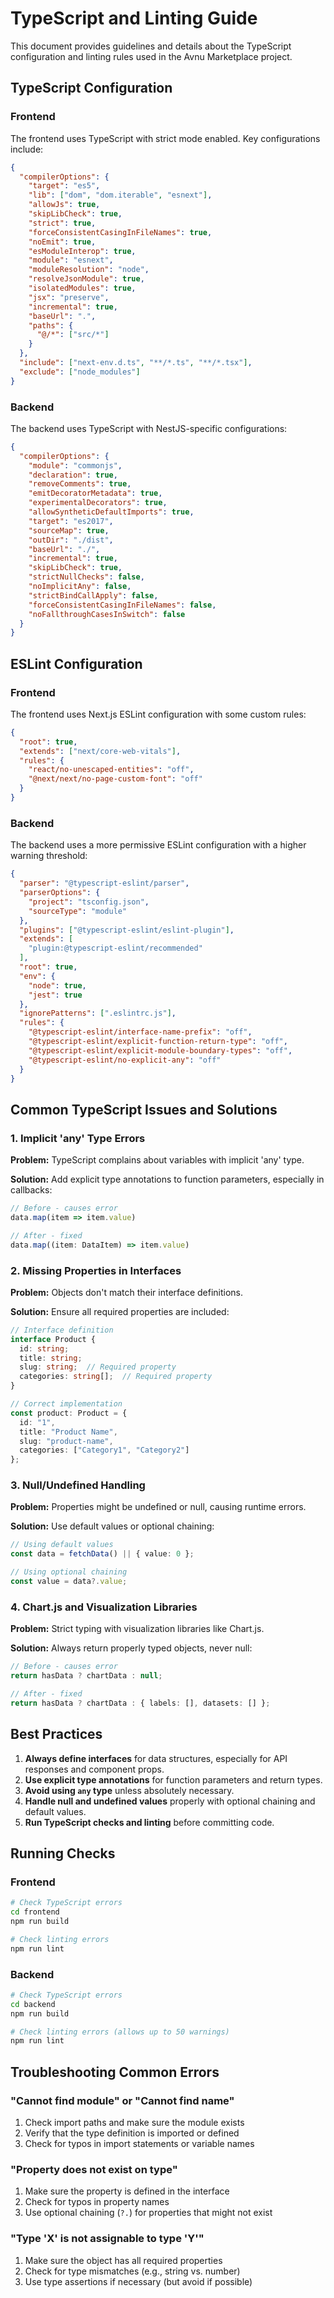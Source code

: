 # TypeScript and Linting Guide

This document provides guidelines and details about the TypeScript configuration and linting rules used in the Avnu Marketplace project.

## TypeScript Configuration

### Frontend

The frontend uses TypeScript with strict mode enabled. Key configurations include:

```json
{
  "compilerOptions": {
    "target": "es5",
    "lib": ["dom", "dom.iterable", "esnext"],
    "allowJs": true,
    "skipLibCheck": true,
    "strict": true,
    "forceConsistentCasingInFileNames": true,
    "noEmit": true,
    "esModuleInterop": true,
    "module": "esnext",
    "moduleResolution": "node",
    "resolveJsonModule": true,
    "isolatedModules": true,
    "jsx": "preserve",
    "incremental": true,
    "baseUrl": ".",
    "paths": {
      "@/*": ["src/*"]
    }
  },
  "include": ["next-env.d.ts", "**/*.ts", "**/*.tsx"],
  "exclude": ["node_modules"]
}
```

### Backend

The backend uses TypeScript with NestJS-specific configurations:

```json
{
  "compilerOptions": {
    "module": "commonjs",
    "declaration": true,
    "removeComments": true,
    "emitDecoratorMetadata": true,
    "experimentalDecorators": true,
    "allowSyntheticDefaultImports": true,
    "target": "es2017",
    "sourceMap": true,
    "outDir": "./dist",
    "baseUrl": "./",
    "incremental": true,
    "skipLibCheck": true,
    "strictNullChecks": false,
    "noImplicitAny": false,
    "strictBindCallApply": false,
    "forceConsistentCasingInFileNames": false,
    "noFallthroughCasesInSwitch": false
  }
}
```

## ESLint Configuration

### Frontend

The frontend uses Next.js ESLint configuration with some custom rules:

```json
{
  "root": true,
  "extends": ["next/core-web-vitals"],
  "rules": {
    "react/no-unescaped-entities": "off",
    "@next/next/no-page-custom-font": "off"
  }
}
```

### Backend

The backend uses a more permissive ESLint configuration with a higher warning threshold:

```json
{
  "parser": "@typescript-eslint/parser",
  "parserOptions": {
    "project": "tsconfig.json",
    "sourceType": "module"
  },
  "plugins": ["@typescript-eslint/eslint-plugin"],
  "extends": [
    "plugin:@typescript-eslint/recommended"
  ],
  "root": true,
  "env": {
    "node": true,
    "jest": true
  },
  "ignorePatterns": [".eslintrc.js"],
  "rules": {
    "@typescript-eslint/interface-name-prefix": "off",
    "@typescript-eslint/explicit-function-return-type": "off",
    "@typescript-eslint/explicit-module-boundary-types": "off",
    "@typescript-eslint/no-explicit-any": "off"
  }
}
```

## Common TypeScript Issues and Solutions

### 1. Implicit 'any' Type Errors

**Problem:** TypeScript complains about variables with implicit 'any' type.

**Solution:** Add explicit type annotations to function parameters, especially in callbacks:

```typescript
// Before - causes error
data.map(item => item.value)

// After - fixed
data.map((item: DataItem) => item.value)
```

### 2. Missing Properties in Interfaces

**Problem:** Objects don't match their interface definitions.

**Solution:** Ensure all required properties are included:

```typescript
// Interface definition
interface Product {
  id: string;
  title: string;
  slug: string;  // Required property
  categories: string[];  // Required property
}

// Correct implementation
const product: Product = {
  id: "1",
  title: "Product Name",
  slug: "product-name",
  categories: ["Category1", "Category2"]
};
```

### 3. Null/Undefined Handling

**Problem:** Properties might be undefined or null, causing runtime errors.

**Solution:** Use default values or optional chaining:

```typescript
// Using default values
const data = fetchData() || { value: 0 };

// Using optional chaining
const value = data?.value;
```

### 4. Chart.js and Visualization Libraries

**Problem:** Strict typing with visualization libraries like Chart.js.

**Solution:** Always return properly typed objects, never null:

```typescript
// Before - causes error
return hasData ? chartData : null;

// After - fixed
return hasData ? chartData : { labels: [], datasets: [] };
```

## Best Practices

1. **Always define interfaces** for data structures, especially for API responses and component props.
2. **Use explicit type annotations** for function parameters and return types.
3. **Avoid using `any` type** unless absolutely necessary.
4. **Handle null and undefined values** properly with optional chaining and default values.
5. **Run TypeScript checks and linting** before committing code.

## Running Checks

### Frontend

```bash
# Check TypeScript errors
cd frontend
npm run build

# Check linting errors
npm run lint
```

### Backend

```bash
# Check TypeScript errors
cd backend
npm run build

# Check linting errors (allows up to 50 warnings)
npm run lint
```

## Troubleshooting Common Errors

### "Cannot find module" or "Cannot find name"

1. Check import paths and make sure the module exists
2. Verify that the type definition is imported or defined
3. Check for typos in import statements or variable names

### "Property does not exist on type"

1. Make sure the property is defined in the interface
2. Check for typos in property names
3. Use optional chaining (`?.`) for properties that might not exist

### "Type 'X' is not assignable to type 'Y'"

1. Make sure the object has all required properties
2. Check for type mismatches (e.g., string vs. number)
3. Use type assertions if necessary (but avoid if possible)
